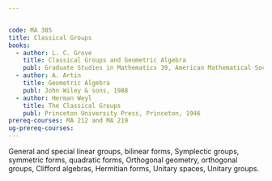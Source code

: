 ```yaml
---


code: MA 385
title: Classical Groups
books:
  - author: L. C. Grove
    title: Classical Groups and Geometric Algebra
    publ: Graduate Studies in Mathematics 39, American Mathematical Society, 2002
  - author: A. Artin
    title: Geometric Algebra
    publ: John Wiley & sons, 1988
  - author: Herman Weyl
    title: The Classical Groups
    publ: Princeton University Press, Princeton, 1946
prereq-courses: MA 212 and MA 219
ug-prereq-courses: 
---
```



General and special linear groups, bilinear forms, Symplectic groups, symmetric forms, quadratic forms, Orthogonal geometry, orthogonal groups, Clifford algebras, Hermitian forms, Unitary spaces, Unitary groups.
